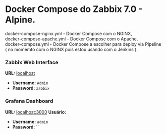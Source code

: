 # Docker Compose do Zabbix 7.0 - Alpine.
docker-compose-nginx.yml   - Docker Compose com o NGINX,
<br>docker-compose-apache.yml  - Docker Compose com o Apache,</br>
docker-compose.yml         - Docker Compose a escolher para deploy via Pipeline ( no momemto com o NGINX pois estou usando com o Jenkins ).

### Zabbix Web Interface 
**URL:** [localhost](http://localhost)

- **Username:** `Admin`
- **Password:** `zabbix`

### Grafana Dashboard
**URL:** [localhost:3000](http://localhost:3000)
**Usuário:**
- **Username:** `admin`  
- **Password:** ``

